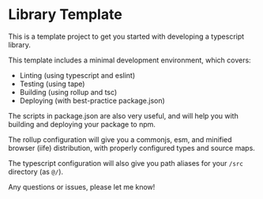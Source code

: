 # Library Template

This is a template project to get you started with developing a typescript library. 

This template includes a minimal development environment, which covers:

- Linting (using typescript and eslint)
- Testing (using tape)
- Building (using rollup and tsc)
- Deploying (with best-practice package.json)

The scripts in package.json are also very useful, and will help you with building and deploying your package to npm.

The rollup configuration will give you a commonjs, esm, and minified browser (iife) distribution, with properly configured types and source maps.

The typescript configuration will also give you path aliases for your `/src` directory (as `@/`).

Any questions or issues, please let me know!